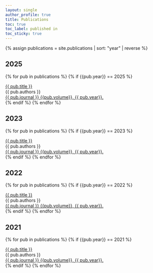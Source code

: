 ```yaml
---
layout: single
author_profile: true
title: Publications
toc: true
toc_label: published in
toc_sticky: true
---
```


{% assign publications = site.publications | sort: "year" | reverse %}

## 2025

{% for pub in publications %}
{% if {{pub.year}} == 2025 %}
<div class="pubitem">
  <div class="pubtitle"><a href="{{pub.arxivlink}}" >{{ pub.title }}</a> </div>
  <div class="pubauthors">{{ pub.authors }}</div>
  <div class="pubinfo"><a href="{{pub.doilink}}" >{{ pub.journal }} {{pub.volume}}, {{ pub.year}}.</a></div>
</div>
{% endif %}
{% endfor %}

<!-- ## 2024

{% for pub in publications %}
{% if {{pub.year}} == 2024 %}
<div class="pubitem">
  <div class="pubtitle"><a href="{{pub.arxivlink}}" >{{ pub.title }}</a> </div>
  <div class="pubauthors">{{ pub.authors }}</div>
  <div class="pubinfo"><a href="{{pub.doilink}}" >{{ pub.journal }} {{pub.volume}}, {{ pub.year}}.</a></div>
</div>
{% endif %}
{% endfor %} -->

## 2023

{% for pub in publications %}
{% if {{pub.year}} == 2023 %}
<div class="pubitem">
  <div class="pubtitle"><a href="{{pub.arxivlink}}" >{{ pub.title }}</a> </div>
  <div class="pubauthors">{{ pub.authors }}</div>
    <div class="pubinfo"><a href="{{pub.doilink}}" >{{ pub.journal }} {{pub.volume}}, {{ pub.year}}.</a></div>
</div>
{% endif %}
{% endfor %}


## 2022

{% for pub in publications %}
{% if {{pub.year}} == 2022 %}
<div class="pubitem">
  <div class="pubtitle"><a href="{{pub.arxivlink}}" >{{ pub.title }}</a> </div>
  <div class="pubauthors">{{ pub.authors }}</div>
  <div class="pubinfo"><a href="{{pub.doilink}}" >{{ pub.journal }} {{pub.volume}}, {{ pub.year}}.</a></div>
  </div>
{% endif %}
{% endfor %}


## 2021

{% for pub in publications %}
{% if {{pub.year}} == 2021 %}
<div class="pubitem">
  <div class="pubtitle"><a href="{{pub.arxivlink}}" >{{ pub.title }}</a> </div>
  <div class="pubauthors">{{ pub.authors }}</div>
  <div class="pubinfo"><a href="{{pub.doilink}}" >{{ pub.journal }} {{pub.volume}}, {{ pub.year}}.</a></div>
</div>
{% endif %}
{% endfor %}

